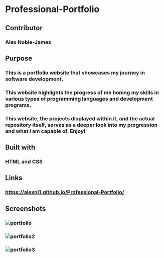 # Professional-Portfolio

## Contributor
### Alex Noble-James

## Purpose
### This is a portfolio website that showcases my journey in software development.

### This website highlights the progress of me honing my skills in various types of programming languages and development programs.

### This website, the projects displayed within it, and the actual repository itself, serves as a deeper look into my progression and what I am capable of. Enjoy!

## Built with

### HTML and CSS

## Links

### https://alexnj1.github.io/Professional-Portfolio/

## Screenshots

### ![portfolio](https://user-images.githubusercontent.com/93218601/148015482-c38b41b1-4b62-4f19-9ce3-e2d10f580346.png)
### ![portfolio2](https://user-images.githubusercontent.com/93218601/148015635-91e7d00a-6559-488c-8dec-736e0534e22a.png)
### ![portfolio3](https://user-images.githubusercontent.com/93218601/148015633-7c610e0b-dbf3-407a-8958-151d61f6bdd9.png)


